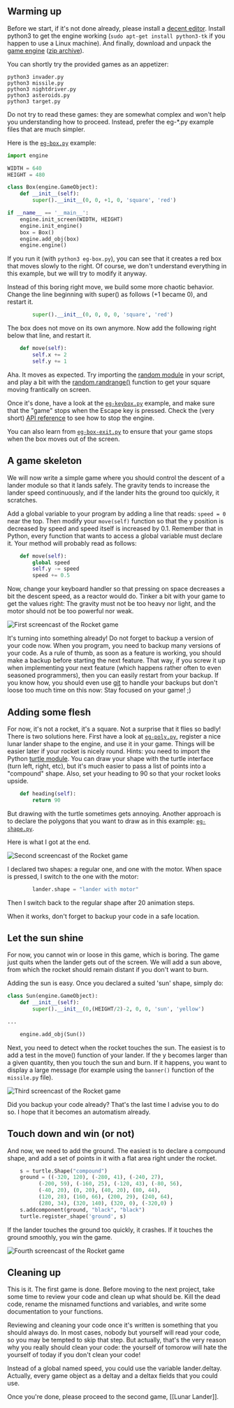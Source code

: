 ## Warming up

Before we start, if it's not done already, please install a [decent
editor](Installing-Python3-on-Linux#installing-a-decent-editor).
Install python3 to get the engine working (```sudo apt-get install
python3-tk``` if you happen to use a Linux machine).  And finally,
download and unpack the [game
engine](http://pages.cpsc.ucalgary.ca/~aycock/engine.tar.gz) ([zip
archive](https://github.com/mquinson/retrogames/raw/master/engine.zip)).

You can shortly try the provided games as an appetizer:
```
python3 invader.py
python3 missile.py
python3 nightdriver.py
python3 asteroids.py
python3 target.py
```

Do not try to read these games: they are somewhat complex and won't
help you understanding how to proceed. Instead, prefer the eg-*.py
example files that are much simpler. 

Here is the [```eg-box.py```](https://github.com/mquinson/retrogames/blob/master/engine/eg-box.py) example:
``` python
import engine

WIDTH = 640
HEIGHT = 480

class Box(engine.GameObject):
	def __init__(self):
		super().__init__(0, 0, +1, 0, 'square', 'red')

if __name__ == '__main__':
	engine.init_screen(WIDTH, HEIGHT)
	engine.init_engine()
	box = Box()
	engine.add_obj(box)
	engine.engine()
```

If you run it (with ```python3 eg-box.py```), you can see that it
creates a red box that moves slowly to the right. Of course, we don't
understand everything in this example, but we will try to modify it
anyway.

Instead of this boring right move, we build some more chaotic
behavior. Change the line beginning with super() as follows (+1 became
0), and restart it.  
``` python
		super().__init__(0, 0, 0, 0, 'square', 'red')
```

The box does not move on its own anymore. Now add the following right
below that line, and restart it.
``` python
	def move(self):
		self.x += 2
		self.y += 1
```

Aha. It moves as expected. Try importing the [random
module](https://docs.python.org/3/library/random.html) in your script,
and play a bit with the
[random.randrange()](https://docs.python.org/3/library/random.html#random.randrange)
function to get your square moving frantically on screen.

Once it's done, have a look at the
[```eg-keybox.py```](https://github.com/mquinson/retrogames/blob/master/engine/eg-keybox.py)
example, and make sure that the "game" stops when the Escape key is pressed. Check the (very
short) [API
reference](https://github.com/mquinson/retrogames/blob/master/engine-reference.pdf)
to see how to stop the engine.

You can also learn from
[```eg-box-exit.py```](https://github.com/mquinson/retrogames/blob/master/engine/eg-box-exit.py)
to ensure that your game stops when the box moves out of the screen.

## A game skeleton

We will now write a simple game where you should control the descent
of a lander module so that it lands safely. The gravity tends to
increase the lander speed continuously, and if the lander hits the
ground too quickly, it scratches.

Add a global variable to your program by adding a line that reads:
```speed = 0``` near the top. Then modify your ```move(self)```
function so that the y position is decreased by speed and speed itself
is increased by 0.1. Remember that in Python, every function that
wants to access a global variable must declare it. Your method will
probably read as follows:
``` python
	def move(self):
		global speed
		self.y -= speed
		speed += 0.5
```

Now, change your keyboard handler so that pressing on space decreases
a bit the descent speed, as a reactor would do. Tinker a bit with your
game to get the values right: The gravity must not be too heavy nor
light, and the motor should not be too powerful nor weak.

![First screencast of the Rocket game](rocket-step0.gif)

It's turning into something already! Do not forget to backup a version
of your code now. When you program, you need to backup many versions
of your code. As a rule of thumb, as soon as a feature is working, you
should make a backup before starting the next feature. That way, if
you screw it up when implementing your next feature (which happens
rather often to even seasoned programmers), then you can easily
restart from your backup. If you know how, you should even use
[git](https://git-scm.com/book/en/v2/Getting-Started-About-Version-Control)
to handle your backups but don't loose too much time on this now: Stay
focused on your game! ;)

## Adding some flesh

For now, it's not a rocket, it's a square. Not a surprise that it
flies so badly! There is two solutions here. First have a look at 
[```eg-poly.py```](https://github.com/mquinson/retrogames/blob/master/engine/eg-poly.py),
register a nice lunar lander shape to the engine, and use it in your
game. Things will be easier later if your rocket is nicely round.
Hints: you need to import the Python [turtle
module](https://docs.python.org/3/library/turtle.html). You can draw
your shape with the turtle interface (turn left, right, etc), but it's
much easier to pass a list of points into a "compound" shape. Also,
set your heading to 90 so that your rocket looks upside.

``` python
	def heading(self):
		return 90
```

But drawing with the turtle sometimes gets annoying. Another approach is to
declare the polygons that you want to draw as in this example:
[```eg-shape.py```](https://github.com/mquinson/retrogames/blob/master/engine/eg-shape.py).

Here is what I got at the end.

![Second screencast of the Rocket game](rocket-step1.gif)

I declared two shapes: a regular one, and one with
the motor. When space is pressed, I switch to the one with the motor:
``` python
		lander.shape = "lander with motor"
```
Then I switch back to the regular shape after 20 animation steps.

When it works, don't forget to backup your code in a safe location.

## Let the sun shine

For now, you cannot win or loose in this game, which is boring. The
game just quits when the lander gets out of the screen. We will add a
sun above, from which the rocket should remain distant if you don't
want to burn.

Adding the sun is easy. Once you declared a suited 'sun' shape, simply
do:

``` python
class Sun(engine.GameObject):
	def __init__(self):
		super().__init__(0,(HEIGHT/2)-2, 0, 0, 'sun', 'yellow')

...

	engine.add_obj(Sun())
```

Next, you need to detect when the rocket touches the sun. The easiest
is to add a test in the move() function of your lander. If the y
becomes larger than a given quantity, then you touch the sun and
burn. If it happens, you want to display a large message (for example
using the ```banner()``` function of the ```missile.py``` file).

![Third screencast of the Rocket game](rocket-step2.gif)

Did you backup your code already? That's the last time I advise you to
do so. I hope that it becomes an automatism already.

## Touch down and win (or not)

And now, we need to add the ground. The easiest is to declare a
compound shape, and add a set of points in it with a flat area right
under the rocket.

``` python
	s = turtle.Shape("compound")
	ground = ((-320, 120), (-280, 41), (-240, 27),
          (-200, 59), (-160, 25), (-120, 43), (-80, 56),
          (-40, 20), (0, 20), (40, 20), (80, 44),
          (120, 28), (160, 66), (200, 29), (240, 64),
          (280, 34), (320, 140), (320, 0), (-320,0) ) 
	s.addcomponent(ground, "black", "black")
	turtle.register_shape('ground', s)
```

If the lander touches the ground too quickly, it crashes. If it
touches the ground smoothly, you win the game.

![Fourth screencast of the Rocket game](rocket-step3.gif)

## Cleaning up

This is it. The first game is done. Before moving to the next project,
take some time to review your code and clean up what should be. Kill
the dead code, rename the misnamed functions and variables, and write
some documentation to your functions.

Reviewing and cleaning your code once it's written is something that
you should always do. In most cases, nobody but yourself will read
your code, so you may be tempted to skip that step. But actually,
that's the very reason why you really should clean your code: the
yourself of tomorow will hate the yourself of today if you don't clean
your code!

Instead of a global named speed, you could use the variable
lander.deltay. Actually, every game object as a deltay and a deltax
fields that you could use.

Once you're done, please proceed to the second game, [[Lunar Lander]].
